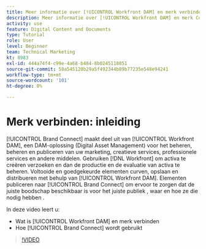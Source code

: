 ```yaml
---
title: Meer informatie over [!UICONTROL Workfront DAM] en merk verbinden
description: Meer informatie over [!UICONTROL Workfront DAM] en merk Connect zijn en hoe deze worden gebruikt.
activity: use
feature: Digital Content and Documents
type: Tutorial
role: User
level: Beginner
team: Technical Marketing
kt: 8983
exl-id: 444a74f4-c99e-4a68-b484-8b0245118051
source-git-commit: 58a545120b29a5f492344b89b77235e548e94241
workflow-type: tm+mt
source-wordcount: '101'
ht-degree: 0%

---
```


# Merk verbinden: inleiding

[!UICONTROL Brand Connect] maakt deel uit van [!UICONTROL Workfront DAM], een DAM-oplossing (Digital Asset Management) voor het beheren, beheren en publiceren van uw marketing, creatieve services, professionele services en andere middelen. Gebruiken [!DNL Workfront] om activa te creëren verzoeken en dan de productie en de evaluatie van activa te beheren. Voltooide en goedgekeurde elementen curven, opslaan en distribueren met behulp van [!UICONTROL Workfront DAM]. Elementen publiceren naar [!UICONTROL Brand Connect] om ervoor te zorgen dat de juiste boodschap beschikbaar is voor het juiste publiek , waar en hoe ze die nodig hebben .

In deze video leert u:

* Wat is [!UICONTROL Workfront DAM] en merk verbinden
* Hoe [!UICONTROL Brand Connect] wordt gebruikt

>[!VIDEO](https://video.tv.adobe.com/v/335245/?quality=12)
